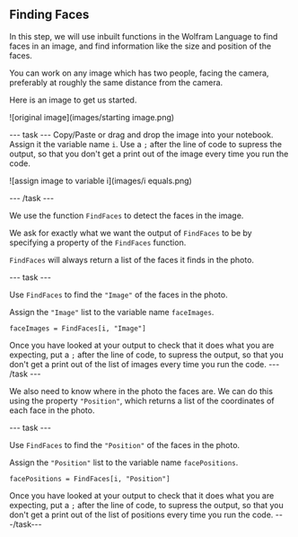 ## Finding Faces

In this step, we will use inbuilt functions in the Wolfram Language to find faces in an image, and find information like the size and position of the faces.

You can work on any image which has two people, facing the camera, preferably at roughly the same distance from the camera.

Here is an image to get us started.

![original image](images/starting image.png)

--- task ---
Copy/Paste or drag and drop the image into your notebook. Assign it the variable name `i`. Use a `;` after the line of code to supress the output, so that you don't get a print out of the image every time you run the code.

![assign image to variable i](images/i equals.png)

--- /task ---

We use the function `FindFaces` to detect the faces in the image.

We ask for exactly what we want the output of `FindFaces` to be by specifying a property of the `FindFaces` function.

`FindFaces` will always return a list of the faces it finds in the photo.

--- task ---

Use `FindFaces` to find the `"Image"` of the faces in the photo.

Assign the `"Image"` list to the variable name `faceImages`.

```
faceImages = FindFaces[i, "Image"]
```

Once you have looked at your output to check that it does what you are expecting, put a `;` after the line of code, to supress the output, so that you don't get a print out of the list of images every time you run the code.
--- /task ---

We also need to know where in the photo the faces are. We can do this using the property `"Position"`, which returns a list of the coordinates of each face in the photo.

--- task ---

Use `FindFaces` to find the `"Position"` of the faces in the photo.

Assign the `"Position"` list to the variable name `facePositions`.

```
facePositions = FindFaces[i, "Position"]
```

Once you have looked at your output to check that it does what you are expecting, put a `;` after the line of code, to supress the output, so that you don't get a print out of the list of positions every time you run the code.
---/task---




